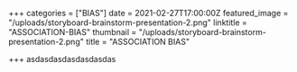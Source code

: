 +++
categories = ["BIAS"]
date = 2021-02-27T17:00:00Z
featured_image = "/uploads/storyboard-brainstorm-presentation-2.png"
linktitle = "ASSOCIATION-BIAS"
thumbnail = "/uploads/storyboard-brainstorm-presentation-2.png"
title = "ASSOCIATION BIAS"

+++
asdasdasdasdasdasdas